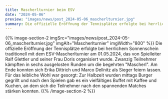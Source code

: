 ```yaml
---
title: Mascherlturnier beim ESV
date: "2024-05-06"
preview: "images/news/post_2024-05-06_mascherlturnier.jpg"
summary: Die offizielle Eröffnung der Tennisplätze erfolgte bei herrlichem Sonnenschein traditionell mit dem ESV-Mascherlturnier am 01.05.2024, das von Spielleiter Ralf Glettler und seiner Frau Doris organisiert wurde.
---
```


{{% image-section-2 imgSrc="images/news/post_2024-05-06_mascherlturnier.jpg" imgAlt="Mascherlturnier" imgWidth="800" %}}
Die offizielle Eröffnung der Tennisplätze erfolgte bei herrlichem Sonnenschein traditionell mit dem ESV-Mascherlturnier am 01.05.2024, das von Spielleiter Ralf Glettler und seiner Frau Doris organisiert wurde. Zwanzig Teilnehmer kämpften in sechs ausgelosten Runden um die begehrten "Mascherl". Am Ende konnten sich Erika Dittrich und Marco Dellnitz als Sieger feiern lassen. Für das leibliche Wohl war gesorgt: Zur Halbzeit wurden mittags Burger gegrillt und nach den Spielen gab es ein vielfältiges Buffet mit Kaffee und Kuchen, an dem sich die Teilnehmer nach den spannenden Matches stärken konnten.
{{% /image-section-2 %}}
